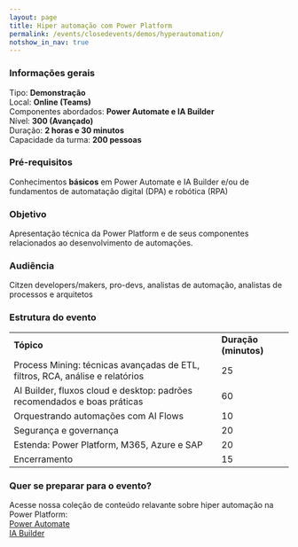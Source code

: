 ```yaml
---
layout: page
title: Hiper automação com Power Platform
permalink: /events/closedevents/demos/hyperautomation/
notshow_in_nav: true
---
```


### Informações gerais

Tipo: **Demonstração**  
Local: **Online (Teams)**  
Componentes abordados: **Power Automate e IA Builder**  
Nível: **300 (Avançado)**  
Duração: **2 horas e 30 minutos**  
Capacidade da turma: **200 pessoas**  

### Pré-requisitos

Conhecimentos **básicos** em Power Automate e IA Builder e/ou de fundamentos de automatação digital (DPA) e robótica (RPA)

### Objetivo

Apresentação técnica da Power Platform e de seus componentes relacionados ao desenvolvimento de automações.

### Audiência

Citzen developers/makers, pro-devs, analistas de automação, analistas de processos e arquitetos

### Estrutura do evento

<table class="tablewborders">
<tbody align="left">
  <tr>
    <td><b>Tópico</b></td>
    <td><b>Duração (minutos)</b></td>
  </tr>
  <tr>
    <td>Process Mining: técnicas avançadas de ETL, filtros, RCA, análise e relatórios</td>
    <td>25</td>
  </tr>
  <tr>
    <td>AI Builder, fluxos cloud e desktop: padrões recomendados e boas práticas</td>
    <td>60</td>
  </tr>
  <tr>
    <td>Orquestrando automações com AI Flows</td>
    <td>10</td>
  </tr>
  <tr>
    <td>Segurança e governança</td>
    <td>20</td>
  </tr>
    <tr>
    <td>Estenda: Power Platform, M365, Azure e SAP</td>
    <td>20</td>
  </tr>
    <tr>
    <td>Encerramento</td>
    <td>15</td>
  </tr>
</tbody>
</table>

### Quer se preparar para o evento?

Acesse nossa coleção de conteúdo relavante sobre hiper automação na Power Platform:  
[Power Automate](../../../../getready/powerautomate)  
[IA Builder](../../../../getready/iabuilder)
